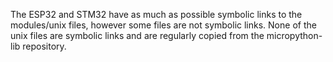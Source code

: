 The ESP32 and STM32 have as much as possible symbolic links to the modules/unix files, however some files are not symbolic links. 
None of the unix files are symbolic links and are regularly copied from the micropython-lib repository.
